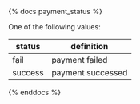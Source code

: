 {% docs payment_status %}
	
One of the following values: 

| status         | definition                                       |
|----------------|--------------------------------------------------|
| fail          | payment failed                   |
| success       | payment successed   |

{% enddocs %}